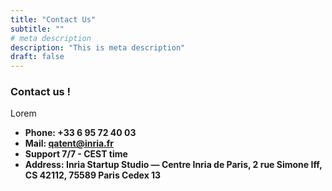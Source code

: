 ```yaml
---
title: "Contact Us"
subtitle: ""
# meta description
description: "This is meta description"
draft: false
---
```



### Contact us !
Lorem 

* **Phone: +33 6 95 72 40 03** 
* **Mail: qatent@inria.fr**
* **Support 7/7 - CEST time**
* **Address: Inria Startup Studio — Centre Inria de Paris, 2 rue Simone Iff, CS 42112, 75589 Paris Cedex 13**